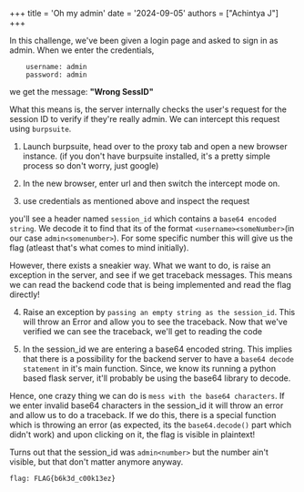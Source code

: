 +++
title = 'Oh my admin'
date = '2024-09-05'
authors = ["Achintya J"]
+++

In this challenge, we've been given a login page and asked to sign in as admin. When we enter the credentials, 

		username: admin
		password: admin

we get the message: **"Wrong SessID"**

What this means is, the server internally checks the user's request for the session ID to verify if they're really admin. We can intercept this request using `burpsuite`.

1. Launch burpsuite, head over to the proxy tab and open a new browser instance. (if you don't have burpsuite installed, it's a pretty simple process so don't worry, just google)

2. In the new browser, enter url and then switch the intercept mode on. 

3. use credentials as mentioned above and inspect the request

you'll see a header named `session_id` which contains a `base64 encoded string`. We decode it to find that its of the format `<username><someNumber>`(in our case `admin<somenumber>`). For some specific number this will give us the flag (atleast that's what comes to mind initially).

However, there exists a sneakier way. What we want to do, is raise an exception in the server, and see if we get traceback messages. This means we can read the backend code that is being implemented and read the flag directly!

4. Raise an exception by `passing an empty string as the session_id`. This will throw an Error and allow you to see the traceback. Now that we've verified we can see the traceback, we'll get to reading the code

5. In the session_id we are entering a base64 encoded string. This implies that there is a possibility for the backend server to have a `base64 decode statement` in it's main function. Since, we know its running a python based flask server, it'll probably be using the base64 library to decode. 

Hence, one crazy thing we can do is `mess with the base64 characters`. If we enter invalid base64 characters in the session_id it will throw an error and allow us to do a traceback. If we do this, there is a special function which is throwing an error (as expected, its the `base64.decode()` part which didn't work) and upon clicking on it, the flag is visible in plaintext!

Turns out that the session_id was `admin<number>` but the number ain't visible,  but that don't matter anymore anyway.

`flag: FLAG{b6k3d_c00k13ez}`
